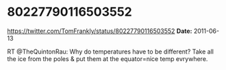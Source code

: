 # 80227790116503552
https://twitter.com/TomFrankly/status/80227790116503552
**Date:** 2011-06-13

RT @TheQuintonRau: Why do temperatures have to be different? Take all the ice from the poles & put them at the equator=nice temp evrywhere.
